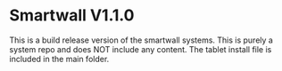 # Smartwall V1.1.0
 
This is a build release version of the smartwall systems. This is purely a system repo and does NOT include any content. The tablet install file is included in the main folder.
